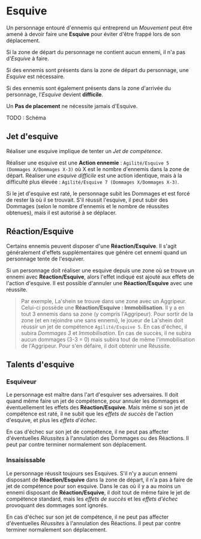 # Esquive

Un personnage entouré d'ennemis qui entreprend un _Mouvement_ peut être amené à devoir faire une **Esquive** pour éviter d'être frappé lors de son déplacement.

Si la zone de départ du personnage ne contient aucun ennemi, il n'a pas d'_Esquive_ à faire.

Si des ennemis sont présents dans la zone de départ du personnage, une _Esquive_ est nécessaire.

Si des ennemis sont également présents dans la zone d'arrivée du personnage, l'_Esquive_ devient **difficile**.

Un **Pas de placement** ne nécessite jamais d'Esquive.

TODO : Schéma

## Jet d'esquive

Réaliser une esquive implique de tenter un _Jet de compétence_.

Réaliser une esquive est une **Action ennemie** : `Agilité/Esquive 5 (Dommages X/Dommages X-3)` où X est le nombre d'ennemis dans la zone de départ. Réaliser une _esquive difficile_ est une action identique, mais à la difficulté plus élevée : `Agilité/Esquive 7 (Dommages X/Dommages X-3)`.

Si le jet d'esquive est raté, le personnage subit les Dommages et est forcé de rester là où il se trouvait. S'il réussit l'esquive, il peut subir des Dommages (selon le nombre d'ennemis et le nombre de réussites obtenues), mais il est autorisé à se déplacer.

## Réaction/Esquive

Certains ennemis peuvent disposer d'une **Réaction/Esquive**. Il s'agit généralement d'effets supplémentaires que génère cet ennemi quand un personnage tente de l'esquiver.

Si un personnage doit réaliser une esquive depuis une zone où se trouve un ennemi avec **Réaction/Esquive**, alors l'effet indiqué est ajouté aux effets de l'action d'esquive. Il est possible d'annuler une **Réaction/Esquive** avec une réussite.

> Par exemple, La'shein se trouve dans une zone avec un Aggripeur. Celui-ci possède une **Réaction/Esquive : Immobilisation**. Il y a en tout 3 ennemis dans sa zone (y compris l'Aggripeur). Pour sortir de la zone (et en rejoindre une sans ennemi), le joueur de La'shein doit réussir un jet de compétence `Agilité/Esquive 5`. En cas d'échec, il subira _Dommages 3_ et _Immobilisation_. En cas de succès, il ne subira aucun dommages (3-3 = 0) mais subira tout de même l'immobilisation de l'Aggripeur. Pour s'en défaire, il doit obtenir une Réussite.

## Talents d'esquive

### Esquiveur

Le personnage est maître dans l'art d'esquiver ses adversaires. Il doit quand même faire un jet de compétence, pour annuler les dommages et éventuellement les effets des **Réaction/Esquive**. Mais même si son jet de compétence est raté, il ne subit que les _effets de succès_ de l'action d'esquive, et plus les _effets d'échec_.

En cas d'échec sur son jet de compétence, il ne peut pas affecter d'éventuelles _Réussites_ à l'annulation des Dommages ou des Réactions. Il peut par contre terminer normalement son déplacement.

### Insaisissable

Le personnage réussit toujours ses Esquives. S'il n'y a aucun ennemi disposant de **Réaction/Esquive** dans la zone de départ, il n'a pas à faire de jet de compétence pour son esquive. Dans le cas où il y a au moins un ennemi disposant de **Réaction/Esquive**, il doit tout de même faire le jet de compétence standard, mais les _effets de succès_ et les _effets d'échec_ provoquant des dommages sont ignorés.

En cas d'échec sur son jet de compétence, il ne peut pas affecter d'éventuelles _Réussites_ à l'annulation des Réactions. Il peut par contre terminer normalement son déplacement.
